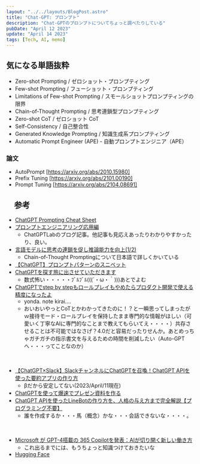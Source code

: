 ```yaml
---
layout: "../../layouts/BlogPost.astro"
title: "Chat-GPT: プロンプト"
description: "Chat-GPTのプロンプトについてちょっと調べたりしている"
pubDate: "April 12 2023"
update: "April 14 2023"
tags: [Tech, AI, memo]
---
```


## 気になる単語抜粋

- Zero-shot Prompting / ゼロショット・プロンプティング
- Few-shot Prompting / フューショット・プロンプティング
- Limitations of Few-shot Prompting / スモールショットプロンプティングの限界
- Chain-of-Thought Prompting / 思考連鎖型プロンプティング
- Zero-shot CoT / ゼロショット CoT
- Self-Consistency / 自己整合性
- Generated Knowledge Prompting / 知識生成系プロンプティング
- Automatic Prompt Engineer (APE) - 自動プロンプトエンジニア（APE）

### 論文

- AutoPrompt [https://arxiv.org/abs/2010.15980]
- Prefix Tuning [https://arxiv.org/abs/2101.00190]
- Prompt Tuning [https://arxiv.org/abs/2104.08691]

## 　参考

- [ChatGPT Prompting Cheat Sheet](https://blog.finxter.com/wp-content/uploads/2023/03/Finxter_Prompting_OpenAI-2.pdf)
- [プロンプトエンジニアリング応用編](https://chatgpt-lab.com/n/na4b6676093b1)
  - ChatGPTLabのブログ記事。他記事も見応えあったりわかりやすかったり、良い。
- [言語モデルに思考の連鎖を促し推論能力を向上(1/2)](https://webbigdata.jp/post-13592/)
  - Chain-of-Thought Promptingについて日本語で詳しくかいている
- [【ChatGPT】プロンプトパターンのスニペット](https://qiita.com/yufuji25/items/1b822ba7ca36ad55f7fb#1-%E3%83%AD%E3%83%BC%E3%83%AB%E5%88%B6%E7%B4%84%E6%9D%A1%E4%BB%B6%E3%82%92%E4%B8%8E%E3%81%88%E3%82%8B)
- [ChatGPTを探す旅に出させていただきます
](https://dev.classmethod.jp/articles/history-of-chatgpt-and-deep-learning-language-model/)
  - 数式怖い・・・・・ﾌﾞﾙﾌﾞﾙ(((´・ω・｀)))あとでよむ
- [ChatGPTでstep by stepもロールプレイもやめたらプロダクト開発で使える精度になったよ](https://note.com/mryy/n/nd0aff5c9fc4f)
  - yonda. note kirai....
  - おいおいやっとCoTとかわかってきたのに！？と一瞬思ってしまったがｗ接待モード・ロールプレイを保持したまま専門的な情報がほしい（可愛いく丁寧なAIに専門的なことまで教えてもらいてえ・・・・）共存させることは不可能ではなさげ？4.0だと容易だったりせんか。あとめっちゃガチガチの指示書文を与えるための時間を削減したい（Auto-GPTへ・・・ってことなのか）

<br>

- [【ChatGPT×Slack】SlackチャンネルにChatGPTを召喚！ChatGPT APIを使った要約アプリの作り方](https://saasis.jp/2023/03/14/%E3%80%90chatgpt%E3%80%91slack%E3%81%AE%E3%83%81%E3%83%A3%E3%83%B3%E3%83%8D%E3%83%AB%E3%82%92%E5%AE%8C%E7%B5%90%E3%81%AB%EF%BC%81chatgpt-api%E3%82%92%E4%BD%BF%E3%81%A3%E3%81%9F%E8%A6%81%E7%B4%84/)
  - βだから安定してない(2023/April/11現在)
- [ChatGPTを使って爆速でプレゼン資料を作る](https://qiita.com/ydty/items/39d39ad5d5b6448d55fc)
- [ChatGPT APIを使ったLineBotの作り方を、人格の与え方まで完全解説【プログラミング不要】](https://chatgpt-lab.com/n/n55257c082a9d)
  - 誰を作成するか・・・馬（概念）かな・・・会話できないな・・・・。

<br>

- [Microsoft が GPT-4搭載の 365 Copilotを発表：AIが切り開く新しい働き方](https://chatgpt-lab.com/n/n29ed3cf288ae)
  - これ出るまでには、もうちょっと知識つけておきたいな
- [Hugging Face](https://huggingface.co/huggingface)
